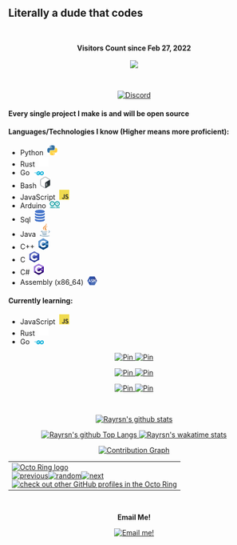## Literally a dude that codes

<div align="center">
<br><p align="centre"><b>Visitors Count since Feb 27, 2022</b></p>  
<a href="#"><p align="center"><img align="center" src="https://komarev.com/ghpvc/?username=rayrsn&base=103145&BASE_VALUE_IS_MIGRATED_FROM_profile-counter.glitch.me" /></p> </a>
<br></div>

<p align="center">
    <a href="https://dsc.gg/rayr">
    <img alt="Discord" src="https://discord.c99.nl/widget/theme-4/616702462526488616.png" />
  </a>
</p>

#### Every single project I make is and will be open source

#### Languages/Technologies I know (Higher means more proficient):
* Python&nbsp; <img src=https://github.com/Rayrsn/Rayrsn/raw/main/img/python.png width=20>
* Rust&nbsp; <img src=https://github.com/Rayrsn/Rayrsn/raw/main/img/rust.png width=20>
* Go&nbsp; <img src=https://github.com/Rayrsn/Rayrsn/raw/main/img/go.png width=20>
* Bash&nbsp; <img src=https://github.com/Rayrsn/Rayrsn/raw/main/img/bash.png width=20>
* JavaScript&nbsp; <img src=https://github.com/Rayrsn/Rayrsn/raw/main/img/js.png width=20>
* Arduino&nbsp; <img src=https://github.com/Rayrsn/Rayrsn/raw/main/img/arduino.png width=20>
* Sql&nbsp; <img src=https://github.com/Rayrsn/Rayrsn/raw/main/img/sql.png width=20>
* Java&nbsp; <img src=https://github.com/Rayrsn/Rayrsn/raw/main/img/java.png width=20>
* C++&nbsp; <img src=https://github.com/Rayrsn/Rayrsn/raw/main/img/c-plus-plus.png width=20>
* C&nbsp; <img src=https://github.com/Rayrsn/Rayrsn/raw/main/img/c.png width=20>
* C#&nbsp; <img src=https://github.com/Rayrsn/Rayrsn/raw/main/img/c-sharp.png width=20>
* Assembly (x86_64)&nbsp; <img src=https://github.com/Rayrsn/Rayrsn/raw/main/img/assembly.png width=20>

#### Currently learning:
* JavaScript&nbsp; <img src=https://github.com/Rayrsn/Rayrsn/raw/main/img/js.png width=20>
* Rust&nbsp; <img src=https://github.com/Rayrsn/Rayrsn/raw/main/img/rust.png width=20>
* Go&nbsp; <img src=https://github.com/Rayrsn/Rayrsn/raw/main/img/go.png width=20>

<p align="center">
    <a href="https://github.com/Rayrsn/Discord-RPC-cli">
    <img alt="Pin" src="https://github-readme-stats.vercel.app/api/pin/?username=Rayrsn&repo=Discord-RPC-cli&show_owner=true&theme=tokyonight" />
  </a>
    <a href="https://github.com/Rayrsn/Discord-Custom-RPC">
    <img alt="Pin" src="https://github-readme-stats.vercel.app/api/pin/?username=Rayrsn&repo=Discord-Custom-RPC&show_owner=true&theme=tokyonight" />
  </a>
</p>

<p align="center">
  <a href="https://github.com/Rayrsn/currencyConverter">
    <img alt="Pin" src="https://github-readme-stats.vercel.app/api/pin/?username=Rayrsn&repo=currencyConverter&show_owner=true&theme=tokyonight" />
  </a>
    <a href="https://github.com/Rayrsn/Weather-Cli">
    <img alt="Pin" src="https://github-readme-stats.vercel.app/api/pin/?username=Rayrsn&repo=Weather-Cli&show_owner=true&theme=tokyonight" />
  </a>
</p>

<p align="center">
    <a href="https://github.com/Rayrsn/JC141-Search">
    <img alt="Pin" src="https://github-readme-stats.vercel.app/api/pin/?username=Rayrsn&repo=JC141-Search&show_owner=true&theme=tokyonight" />
  </a>
<a href="https://github.com/ai-models/aimm">
    <img alt="Pin" src="https://github-readme-stats.vercel.app/api/pin/?username=ai-models&repo=aimm&show_owner=true&theme=tokyonight" />
  </a>
</p>
  
<br>

<p align="center">
  <a href="https://github.com/Rayrsn?tab=repositories">
    <img alt="Rayrsn's github stats" src="https://github-readme-stats.vercel.app/api?username=Rayrsn&theme=tokyonight&layout=compact&count_private=true" />
  </a>
</p>

<p align="center">
  <a href="https://github.com/Rayrsn?tab=repositories">
    <img alt="Rayrsn's github Top Langs" src="https://github-readme-stats.vercel.app/api/top-langs/?username=Rayrsn&langs_count=10&exclude_repo=dotfiles,BetterDiscord-Files,Weather-Gui,rimworld-mod-updater&theme=tokyonight&layout=compact" />
  </a>
     <a href="https://wakatime.com/@Rayr">
    <img alt="Rayrsn's wakatime stats" src="https://github-readme-stats.vercel.app/api/wakatime?username=Rayr&theme=tokyonight" />
  </a>
</p>

<p align="center">
  <a href="https://skyline.github.com/Rayrsn">
    <img alt="Contribution Graph" src="https://github-readme-activity-graph.vercel.app/graph?username=Rayrsn&bg_color=1a1b27&color=38bdae&line=70a5fd&point=bf91f3&area=true&hide_border=true"/>
  </a>
</p>

 <table align="center"><tbody><tr><td><a href="https://octo-ring.com/"><img src="https://octo-ring.com/static/img/widget/top.png" width="99%" alt="Octo Ring logo" align="top"></a><br><a href="https://octo-ring.com/p/Rayrsn/prev"><img src="https://octo-ring.com/static/img/widget/prev.png" width="33%" alt="previous" align="top" title="previous profile"></a><a href="https://octo-ring.com/p/Rayrsn/random"><img src="https://octo-ring.com/static/img/widget/random.png" width="33%" alt="random" align="top" title="random profile"></a><a href="https://octo-ring.com/p/Rayrsn/next"><img src="https://octo-ring.com/static/img/widget/next.png" width="33%" alt="next" align="top" title="next profile"></a><br><a href="https://octo-ring.com/"><img src="https://octo-ring.com/static/img/widget/bottom.png" width="99%" alt="check out other GitHub profiles in the Octo Ring" align="top"></a></td></tr></tbody></table> 

<div align="center">
<br><p align="centre"><b>Email Me!</b></p>  
</div>

<p align="center">
  </a>
     <a href="mailto:rayrsn@pm.me">
    <img alt="Email me!" src="https://img.shields.io/badge/ProtonMail-gray?style=for-the-badge&logo=protonmail&color=%231a1b27&link=mailto%3Arayrsn%40pm.me" />
  </a>
</p>
